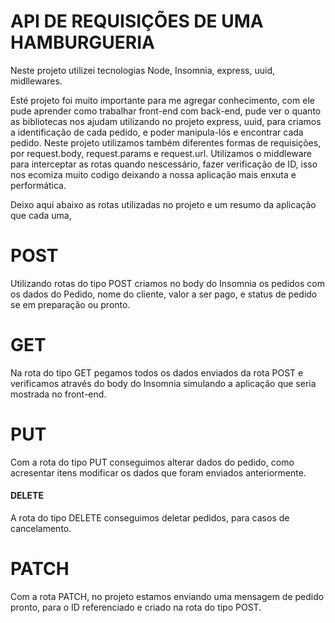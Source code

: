 # API DE REQUISIÇÕES DE UMA HAMBURGUERIA
Neste projeto utilizei tecnologias  Node,  Insomnia, express, uuid, midllewares.

Esté projeto foi muito importante para me agregar conhecimento, com ele pude aprender como 
trabalhar front-end  com back-end, pude ver o quanto as bibliotecas nos ajudam utilizando no 
projeto express, uuid, para criamos a identificação de cada pedido, e poder manipula-lós e encontrar cada pedido.
Neste projeto utilizamos também diferentes formas de requisições, por request.body,
request.params e request.url.
Utilizamos o middleware para interceptar as rotas quando nescessário, fazer verificação de ID,
isso nos ecomiza muito codigo deixando a nossa aplicação mais enxuta e performática.

Deixo aqui abaixo as rotas utilizadas no projeto e um resumo da aplicação que cada uma,

<h1>POST</h1>

Utilizando rotas do tipo POST criamos no body do Insomnia os pedidos com os dados
do Pedido, nome do cliente, valor a ser pago, e status de pedido se em preparação
ou pronto.

<h1>GET</h1>

Na rota do tipo GET pegamos todos os dados enviados da rota POST e verificamos através 
do body do Insomnia simulando a aplicação que seria mostrada no front-end.

<h1>PUT</h1>
Com a rota do tipo PUT conseguimos alterar dados do pedido, como acresentar itens modificar 
os dados que foram enviados anteriormente.

<h4>DELETE</h4>
A rota do tipo DELETE conseguimos deletar pedidos, para casos de cancelamento.

<h1>PATCH</h1>

Com a rota PATCH, no projeto estamos enviando uma mensagem de pedido pronto, para o ID referenciado e criado 
na rota do tipo POST.
